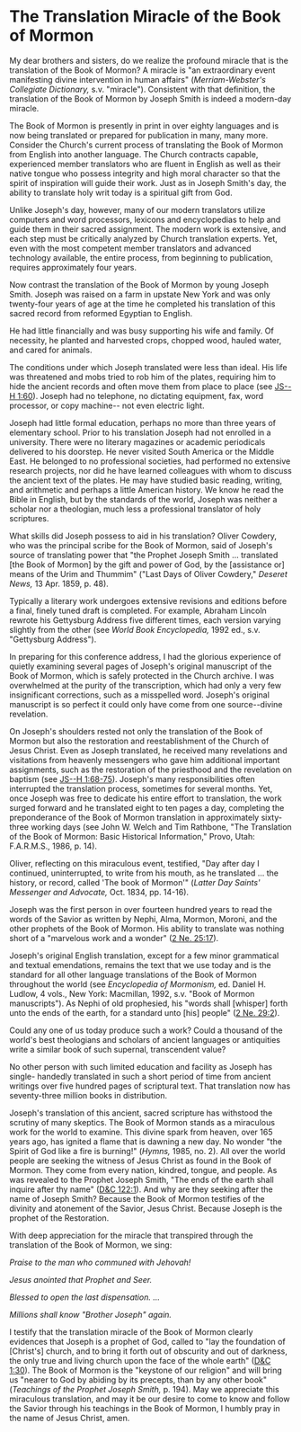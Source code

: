 # The Translation Miracle of the Book of Mormon

My dear brothers and sisters, do we realize the profound miracle that is the
translation of the Book of Mormon? A miracle is "an extraordinary event
manifesting divine intervention in human affairs" (_Merriam-Webster's
Collegiate Dictionary,_ s.v. "miracle"). Consistent with that definition, the
translation of the Book of Mormon by Joseph Smith is indeed a modern-day
miracle.

The Book of Mormon is presently in print in over eighty languages and is now
being translated or prepared for publication in many, many more. Consider the
Church's current process of translating the Book of Mormon from English into
another language. The Church contracts capable, experienced member translators
who are fluent in English as well as their native tongue who possess integrity
and high moral character so that the spirit of inspiration will guide their
work. Just as in Joseph Smith's day, the ability to translate holy writ today
is a spiritual gift from God.

Unlike Joseph's day, however, many of our modern translators utilize computers
and word processors, lexicons and encyclopedias to help and guide them in
their sacred assignment. The modern work is extensive, and each step must be
critically analyzed by Church translation experts. Yet, even with the most
competent member translators and advanced technology available, the entire
process, from beginning to publication, requires approximately four years.

Now contrast the translation of the Book of Mormon by young Joseph Smith.
Joseph was raised on a farm in upstate New York and was only twenty-four years
of age at the time he completed his translation of this sacred record from
reformed Egyptian to English.

He had little financially and was busy supporting his wife and family. Of
necessity, he planted and harvested crops, chopped wood, hauled water, and
cared for animals.

The conditions under which Joseph translated were less than ideal. His life
was threatened and mobs tried to rob him of the plates, requiring him to hide
the ancient records and often move them from place to place (see [JS--H
1:60](https://www.lds.org/scriptures/pgp/js-h/1.60?lang=eng#59)). Joseph had
no telephone, no dictating equipment, fax, word processor, or copy machine--
not even electric light.

Joseph had little formal education, perhaps no more than three years of
elementary school. Prior to his translation Joseph had not enrolled in a
university. There were no literary magazines or academic periodicals delivered
to his doorstep. He never visited South America or the Middle East. He
belonged to no professional societies, had performed no extensive research
projects, nor did he have learned colleagues with whom to discuss the ancient
text of the plates. He may have studied basic reading, writing, and arithmetic
and perhaps a little American history. We know he read the Bible in English,
but by the standards of the world, Joseph was neither a scholar nor a
theologian, much less a professional translator of holy scriptures.

What skills did Joseph possess to aid in his translation? Oliver Cowdery, who
was the principal scribe for the Book of Mormon, said of Joseph's source of
translating power that "the Prophet Joseph Smith ... translated [the Book of
Mormon] by the gift and power of God, by the [assistance or] means of the Urim
and Thummim" ("Last Days of Oliver Cowdery," _Deseret News,_ 13 Apr. 1859, p.
48).

Typically a literary work undergoes extensive revisions and editions before a
final, finely tuned draft is completed. For example, Abraham Lincoln rewrote
his Gettysburg Address five different times, each version varying slightly
from the other (see _World Book Encyclopedia,_ 1992 ed., s.v. "Gettysburg
Address").

In preparing for this conference address, I had the glorious experience of
quietly examining several pages of Joseph's original manuscript of the Book of
Mormon, which is safely protected in the Church archive. I was overwhelmed at
the purity of the transcription, which had only a very few insignificant
corrections, such as a misspelled word. Joseph's original manuscript is so
perfect it could only have come from one source--divine revelation.

On Joseph's shoulders rested not only the translation of the Book of Mormon
but also the restoration and reestablishment of the Church of Jesus Christ.
Even as Joseph translated, he received many revelations and visitations from
heavenly messengers who gave him additional important assignments, such as the
restoration of the priesthood and the revelation on baptism (see [JS--H
1:68-75](https://www.lds.org/scriptures/pgp/js-h/1.68-75?lang=eng#67)).
Joseph's many responsibilities often interrupted the translation process,
sometimes for several months. Yet, once Joseph was free to dedicate his entire
effort to translation, the work surged forward and he translated eight to ten
pages a day, completing the preponderance of the Book of Mormon translation in
approximately sixty-three working days (see John W. Welch and Tim Rathbone,
"The Translation of the Book of Mormon: Basic Historical Information," Provo,
Utah: F.A.R.M.S., 1986, p. 14).

Oliver, reflecting on this miraculous event, testified, "Day after day I
continued, uninterrupted, to write from his mouth, as he translated ... the
history, or record, called 'The book of Mormon'" (_Latter Day Saints'
Messenger and Advocate,_ Oct. 1834, pp. 14-16).

Joseph was the first person in over fourteen hundred years to read the words
of the Savior as written by Nephi, Alma, Mormon, Moroni, and the other
prophets of the Book of Mormon. His ability to translate was nothing short of
a "marvelous work and a wonder" ([2 Ne.
25:17](https://www.lds.org/scriptures/bofm/2-ne/25.17?lang=eng#16)).

Joseph's original English translation, except for a few minor grammatical and
textual emendations, remains the text that we use today and is the standard
for all other language translations of the Book of Mormon throughout the world
(see _Encyclopedia of Mormonism,_ ed. Daniel H. Ludlow, 4 vols., New York:
Macmillan, 1992, s.v. "Book of Mormon manuscripts"). As Nephi of old
prophesied, his "words shall [whisper] forth unto the ends of the earth, for a
standard unto [his] people" ([2 Ne.
29:2](https://www.lds.org/scriptures/bofm/2-ne/29.2?lang=eng#1)).

Could any one of us today produce such a work? Could a thousand of the world's
best theologians and scholars of ancient languages or antiquities write a
similar book of such supernal, transcendent value?

No other person with such limited education and facility as Joseph has single-
handedly translated in such a short period of time from ancient writings over
five hundred pages of scriptural text. That translation now has seventy-three
million books in distribution.

Joseph's translation of this ancient, sacred scripture has withstood the
scrutiny of many skeptics. The Book of Mormon stands as a miraculous work for
the world to examine. This divine spark from heaven, over 165 years ago, has
ignited a flame that is dawning a new day. No wonder "the Spirit of God like a
fire is burning!" (_Hymns,_ 1985, no. 2). All over the world people are
seeking the witness of Jesus Christ as found in the Book of Mormon. They come
from every nation, kindred, tongue, and people. As was revealed to the Prophet
Joseph Smith, "The ends of the earth shall inquire after thy name" ([D&amp;C
122:1](https://www.lds.org/scriptures/dc-testament/dc/122.1?lang=eng#0)). And
why are they seeking after the name of Joseph Smith? Because the Book of
Mormon testifies of the divinity and atonement of the Savior, Jesus Christ.
Because Joseph is the prophet of the Restoration.

With deep appreciation for the miracle that transpired through the translation
of the Book of Mormon, we sing:

_Praise to the man who communed with Jehovah!_

_Jesus anointed that Prophet and Seer._

_Blessed to open the last dispensation. ..._

_Millions shall know "Brother Joseph" again._

I testify that the translation miracle of the Book of Mormon clearly evidences
that Joseph is a prophet of God, called to "lay the foundation of [Christ's]
church, and to bring it forth out of obscurity and out of darkness, the only
true and living church upon the face of the whole earth" ([D&amp;C
1:30](https://www.lds.org/scriptures/dc-testament/dc/1.30?lang=eng#29)). The
Book of Mormon is the "keystone of our religion" and will bring us "nearer to
God by abiding by its precepts, than by any other book" (_Teachings of the
Prophet Joseph Smith,_ p. 194). May we appreciate this miraculous translation,
and may it be our desire to come to know and follow the Savior through his
teachings in the Book of Mormon, I humbly pray in the name of Jesus Christ,
amen.

